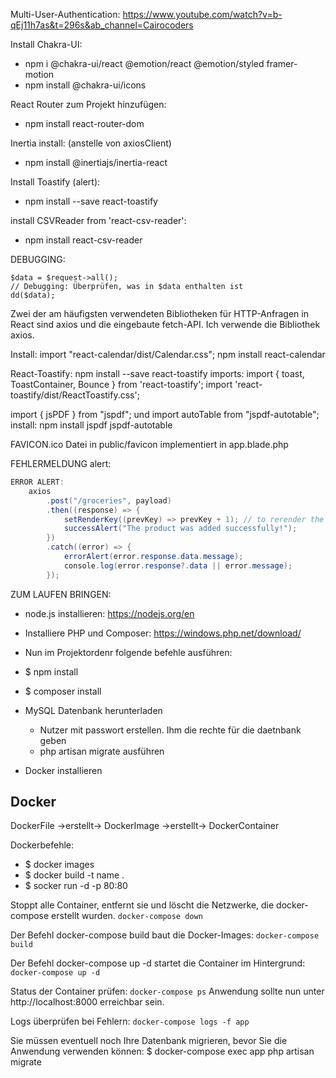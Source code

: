 Multi-User-Authentication:
https://www.youtube.com/watch?v=b-qEj11h7as&t=296s&ab_channel=Cairocoders

Install Chakra-UI:
 - npm i @chakra-ui/react @emotion/react @emotion/styled framer-motion
 - npm install @chakra-ui/icons

React Router zum Projekt hinzufügen:
 - npm install react-router-dom


Inertia install: (anstelle von axiosClient)
 - npm install @inertiajs/inertia-react

Install Toastify (alert):
 - npm install --save react-toastify


install CSVReader from 'react-csv-reader':
 - npm install react-csv-reader




DEBUGGING:
```
$data = $request->all();
// Debugging: Überprüfen, was in $data enthalten ist
dd($data);
```


Zwei der am häufigsten verwendeten Bibliotheken für HTTP-Anfragen in React sind axios und die eingebaute fetch-API. 
Ich verwende die Bibliothek axios.


Install:   import "react-calendar/dist/Calendar.css";
npm install react-calendar


React-Toastify:
npm install --save react-toastify
imports:
import { toast, ToastContainer, Bounce } from 'react-toastify';
import 'react-toastify/dist/ReactToastify.css';


import { jsPDF } from "jspdf"; und import autoTable from "jspdf-autotable";
install:  npm install jspdf jspdf-autotable

FAVICON.ico
Datei in public/favicon
implementiert in app.blade.php


FEHLERMELDUNG alert:
```java
ERROR ALERT:
    axios
        .post("/groceries", payload)
        .then((response) => {
            setRenderKey((prevKey) => prevKey + 1); // to rerender the GetGroceries component
            successAlert("The product was added successfully!");
        })
        .catch((error) => {
            errorAlert(error.response.data.message);
            console.log(error.response?.data || error.message);
        });
```




ZUM LAUFEN BRINGEN:

 * node.js installieren: https://nodejs.org/en
 * Installiere PHP und Composer: https://windows.php.net/download/ 
 * Nun im Projektordenr folgende befehle ausführen:
 * $ npm install
 * $ composer install
 * MySQL Datenbank herunterladen 
   * Nutzer mit passwort erstellen. Ihm die rechte für die daetnbank geben
   * php artisan migrate ausführen 


 * Docker installieren
  

## Docker
DockerFile ->erstellt-> DockerImage ->erstellt-> DockerContainer

Dockerbefehle:
 * $ docker images
 * $ docker build -t name . 
 * $ socker run -d -p 80:80


Stoppt alle Container, entfernt sie und löscht die Netzwerke, die docker-compose erstellt wurden. 
``docker-compose down``

Der Befehl docker-compose build baut die Docker-Images:
``docker-compose build ``

Der Befehl docker-compose up -d startet die Container im Hintergrund:
``docker-compose up -d``

Status der Container prüfen:
``docker-compose ps``
Anwendung sollte nun unter http://localhost:8000 erreichbar sein.

Logs überprüfen bei Fehlern:
``docker-compose logs -f app``




Sie müssen eventuell noch Ihre Datenbank migrieren, bevor Sie die Anwendung verwenden können:
 $ docker-compose exec app php artisan migrate

